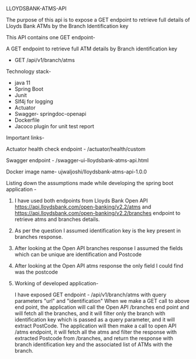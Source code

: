 LLOYDSBANK-ATMS-API

The purpose of this api is to expose a GET endpoint to retrieve full details of Lloyds Bank ATMs by the Branch Identification key

This API contains one GET endpoint-

A GET endpoint to retrieve full ATM details by Branch identification key

- GET /api/v1/branch/atms

Technology stack-
- java 11
- Spring Boot
- Junit
- Slf4j for logging
- Actuator
- Swagger- springdoc-openapi
- Dockerfile
- Jacoco plugin for unit test report

Important links-

Actuator health check endpoint - /actuator/health/custom

Swagger endpoint - /swagger-ui-lloydsbank-atms-api.html

Docker image name- ujwaljoshi/lloydsbank-atms-api-1.0.0


Listing down the assumptions made while developing the spring boot application -
1. I have used both endpoints from Lloyds Bank Open API https://api.lloydsbank.com/open-banking/v2.2/atms and https://api.lloydsbank.com/open-banking/v2.2/branches endpoint to retrieve atms and branches details.
2. As per the question I assumed identification key is the key present in branches response.
3. After looking at the Open API branches response I assumed the fields which can be unique are identification and Postcode
4. After looking at the Open API atms response the only field I could find was the postcode
5. Working of developed application-

    I have exposed GET endpoint - /api/v1/branch/atms with query parameters "url" and "identification"
    When we make a GET call to above end point, the application will call the Open API /branches end point and will fetch all the branches, 
    and it will filter only the branch with identification key which is passed as a query parameter, and it will extract PostCode.
    The application will then make a call to open API /atms endpoint, it will fetch all the atms and filter the response with extracted Postcode from /branches, and return the response with branch identification key and the associated list of ATMs with the branch.




